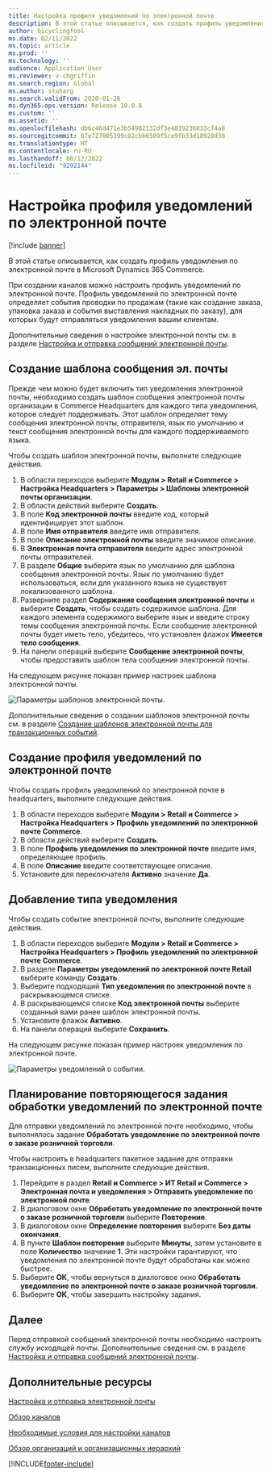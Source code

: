 ```yaml
---
title: Настройка профиля уведомлений по электронной почте
description: В этой статье описывается, как создать профиль уведомления по электронной почте в Microsoft Dynamics 365 Commerce.
author: bicyclingfool
ms.date: 02/11/2022
ms.topic: article
ms.prod: ''
ms.technology: ''
audience: Application User
ms.reviewer: v-chgriffin
ms.search.region: Global
ms.author: stuharg
ms.search.validFrom: 2020-01-20
ms.dyn365.ops.version: Release 10.0.8
ms.custom: ''
ms.assetid: ''
ms.openlocfilehash: db6c46d471e3b54982132df3e4819236833cf4a8
ms.sourcegitcommit: 87e727005399c82cbb6509f5ce9fb33d18928d30
ms.translationtype: HT
ms.contentlocale: ru-RU
ms.lasthandoff: 08/12/2022
ms.locfileid: "9292144"
---
```

# <a name="set-up-an-email-notification-profile"></a>Настройка профиля уведомлений по электронной почте

[!include [banner](includes/banner.md)]

В этой статье описывается, как создать профиль уведомления по электронной почте в Microsoft Dynamics 365 Commerce.

При создании каналов можно настроить профиль уведомлений по электронной почте. Профиль уведомлений по электронной почте определяет события проводки по продажам (такие как создание заказа, упаковка заказа и события выставления накладных по заказу), для которых будут отправляться уведомления вашим клиентам. 

Дополнительные сведения о настройке электронной почты см. в разделе [Настройка и отправка сообщений электронной почты](../fin-ops-core/fin-ops/organization-administration/configure-email.md?toc=/dynamics365/commerce/toc.json).



## <a name="create-an-email-template"></a>Создание шаблона сообщения эл. почты

Прежде чем можно будет включить тип уведомления электронной почты, необходимо создать шаблон сообщения электронной почты организации в Commerce Headquarters для каждого типа уведомления, которое следует поддерживать. Этот шаблон определяет тему сообщения электронной почты, отправителя, язык по умолчанию и текст сообщения электронной почты для каждого поддерживаемого языка.

Чтобы создать шаблон электронной почты, выполните следующие действия.

1. В области переходов выберите **Модули \> Retail и Commerce \> Настройка Headquarters \> Параметры \> Шаблоны электронной почты организации**.
1. В области действий выберите **Создать**.
1. В поле **Код электронной почты** введите код, который идентифицирует этот шаблон.
1. В поле **Имя отправителя** введите имя отправителя.
1. В поле **Описание электронной почты** введите значимое описание.
1. В **Электронная почта отправителя** введите адрес электронной почты отправителей.
1. В разделе **Общие** выберите язык по умолчанию для шаблона сообщения электронной почты. Язык по умолчанию будет использоваться, если для указанного языка не существует локализованного шаблона.
1. Разверните раздел **Содержание сообщения электронной почты** и выберите **Создать**, чтобы создать содержимое шаблона. Для каждого элемента содержимого выберите язык и введите строку темы сообщения электронной почты. Если сообщение электронной почты будет иметь тело, убедитесь, что установлен флажок **Имеется тело сообщения**.
1. На панели операций выберите **Сообщение электронной почты**, чтобы предоставить шаблон тела сообщения электронной почты.

На следующем рисунке показан пример настроек шаблона электронной почты.

![Параметры шаблонов электронной почты.](media/email-template.png)

Дополнительные сведения о создании шаблонов электронной почты см. в разделе [Создание шаблонов электронной почты для транзакционных событий](email-templates-transactions.md). 

## <a name="create-an-email-notification-profile"></a>Создание профиля уведомлений по электронной почте

Чтобы создать профиль уведомлений по электронной почте в headquarters, выполните следующие действия.

1. В области переходов выберите **Модули \> Retail и Commerce \> Настройка Headquarters \> Профиль уведомлений по электронной почте Commerce**.
1. В области действий выберите **Создать**.
1. В поле **Профиль уведомления по электронной почте** введите имя, определяющее профиль.
1. В поле **Описание** введите соответствующее описание.
1. Установите для переключателя **Активно** значение **Да**.

## <a name="add-a-notification-type"></a>Добавление типа уведомления

Чтобы создать событие электронной почты, выполните следующие действия.

1. В области переходов выберите **Модули \> Retail и Commerce \> Настройка Headquarters \> Профиль уведомлений по электронной почте Commerce**.
1. В разделе **Параметры уведомлений по электронной почте Retail** выберите команду **Создать**.
1. Выберите подходящий **Тип уведомления по электронной почте** в раскрывающемся списке.
1. В раскрывающемся списке **Код электронной почты** выберите созданный вами ранее шаблон электронной почты.
1. Установите флажок **Активно**.
1. На панели операций выберите **Сохранить**.

На следующем рисунке показан пример настроек уведомления по электронной почте.

![Параметры уведомлений о событии.](media/email-notification-profile.png)


## <a name="schedule-a-recurring-email-notification-process-job"></a>Планирование повторяющегося задания обработки уведомлений по электронной почте

Для отправки уведомлений по электронной почте необходимо, чтобы выполнялось задание **Обработать уведомление по электронной почте о заказе розничной торговли**.

Чтобы настроить в headquarters пакетное задание для отправки транзакционных писем, выполните следующие действия.

1. Перейдите в раздел **Retail и Commerce \> ИТ Retail и Commerce \> Электронная почта и уведомления \> Отправить уведомление по электронной почте**.
1. В диалоговом окне **Обработать уведомление по электронной почте о заказе розничной торговли** выберите **Повторение**.
1. В диалоговом окне **Определение повторения** выберите **Без даты окончания**.
1. В пункте **Шаблон повторения** выберите **Минуты**, затем установите в поле **Количество** значение **1**. Эти настройки гарантируют, что уведомления по электронной почте будут обработаны как можно быстрее.
1. Выберите **ОК**, чтобы вернуться в диалоговое окно **Обработать уведомление по электронной почте о заказе розничной торговли**.
1. Выберите **ОК**, чтобы завершить настройку задания.

## <a name="next-steps"></a>Далее

Перед отправкой сообщений электронной почты необходимо настроить службу исходящей почты. Дополнительные сведения см. в разделе [Настройка и отправка сообщений электронной почты](../fin-ops-core/fin-ops/organization-administration/configure-email.md?toc=/dynamics365/commerce/toc.json).

## <a name="additional-resources"></a>Дополнительные ресурсы

[Настройка и отправка электронной почты](../fin-ops-core/fin-ops/organization-administration/configure-email.md?toc=/dynamics365/commerce/toc.json)

[Обзор каналов](channels-overview.md)

[Необходимые условия для настройки каналов](channels-prerequisites.md)

[Обзор организаций и организационных иерархий](../fin-ops-core/fin-ops/organization-administration/organizations-organizational-hierarchies.md?toc=/dynamics365/commerce/toc.json)


[!INCLUDE[footer-include](../includes/footer-banner.md)]
